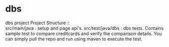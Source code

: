 # dbs
dbs project
Project Structure ::  
src/main/java : setup and page api's.
src/test/java/dbs : dbs tests.
Contains sample test to compare creditcards and verify the comparison details.
You can simply pull the repo and run using maven to execute the test.
